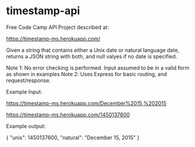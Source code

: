 # timestamp-api

Free Code Camp API Project described at:

https://timestamp-ms.herokuapp.com/

Given a string that contains either a Unix date or natural language date,
returns a JSON string with both, and null valyes if no date is specified.

Note 1: No error checking is performed. Input assumed to be in a valid form as shown in examples
Note 2: Uses Express for basic routing, and request/response.

Example Input:

https://timestamp-ms.herokuapp.com/December%2015,%202015

https://timestamp-ms.herokuapp.com/1450137600

Example output:

{ "unix": 1450137600, "natural": "December 15, 2015" }
